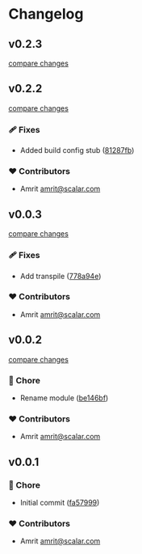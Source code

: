 # Changelog


## v0.2.3

[compare changes](https://github.com/your-org/my-module/compare/v0.2.2...v0.2.3)

## v0.2.2

[compare changes](https://github.com/your-org/my-module/compare/v0.0.3...v0.2.2)

### 🩹 Fixes

- Added build config stub ([81287fb](https://github.com/your-org/my-module/commit/81287fb))

### ❤️ Contributors

- Amrit <amrit@scalar.com>

## v0.0.3

[compare changes](https://github.com/your-org/my-module/compare/v0.0.2...v0.0.3)

### 🩹 Fixes

- Add transpile ([778a94e](https://github.com/your-org/my-module/commit/778a94e))

### ❤️ Contributors

- Amrit <amrit@scalar.com>

## v0.0.2

[compare changes](https://github.com/your-org/my-module/compare/v0.0.1...v0.0.2)

### 🏡 Chore

- Rename module ([be146bf](https://github.com/your-org/my-module/commit/be146bf))

### ❤️ Contributors

- Amrit <amrit@scalar.com>

## v0.0.1


### 🏡 Chore

- Initial commit ([fa57999](https://github.com/your-org/my-module/commit/fa57999))

### ❤️ Contributors

- Amrit <amrit@scalar.com>

